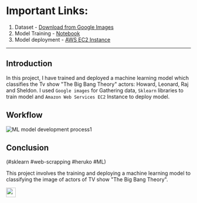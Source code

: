 # Important Links:
1. Dataset - [Download from Google Images](https://github.com/RishabhkmrRK/Actors_image_classification_using_sklearn_with_EC2_model_deployment/tree/main/dataset/images)
2. Model Training - [Notebook](https://github.com/RishabhkmrRK/Actors_image_classification_using_sklearn_with_EC2_model_deployment/blob/main/model_training.ipynb)
3. Model deployment - [AWS EC2 Instance](http://ec2-52-66-249-90.ap-south-1.compute.amazonaws.com)

---

## Introduction
In this project, I have trained and deployed a machine learning model which classifies the Tv show "The Big Bang Theory" actors: Howard, Leonard, Raj and Sheldon. I used `Google images` for Gathering data, `Sklearn` libraries to train model and `Amazon Web Services EC2` Instance to deploy model. 

## Workflow 
![ML model development process1](https://user-images.githubusercontent.com/30430757/176646092-196499ac-c780-4414-9c35-1e9f87ac3778.jpeg)

## Conclusion

(#sklearn #web-scrapping #heruko #ML)

This project involves the training and deploying a machine learning model to classifying the image of actors of TV show "The Big Bang Theory".

<img align="left" width="26px" src="" text= "df" onmouseover="Visual Studio" style="padding-right:10px;"/> 

